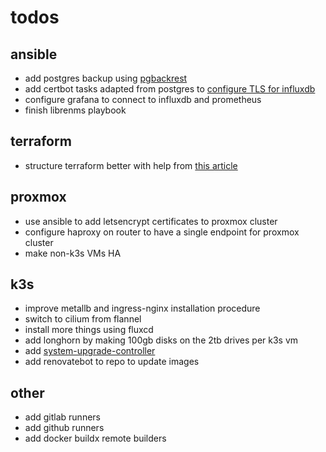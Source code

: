 # todos

## ansible
- add postgres backup using [pgbackrest](https://bun.uptrace.dev/postgres/pgbackrest-s3-backups.html)
- add certbot tasks adapted from postgres to [configure TLS for influxdb](https://docs.influxdata.com/influxdb/v2/admin/security/enable-tls/#configure-influxdb-to-use-tls)
- configure grafana to connect to influxdb and prometheus
- finish librenms playbook

## terraform
- structure terraform better with help from [this article](https://12ft.io/proxy?q=https%3A%2F%2Fmedium.com%2Fcodex%2Fterraform-best-practices-limit-resources-in-your-project-a3f3275f7bbf)

## proxmox
- use ansible to add letsencrypt certificates to proxmox cluster
- configure haproxy on router to have a single endpoint for proxmox cluster
- make non-k3s VMs HA

## k3s
- improve metallb and ingress-nginx installation procedure
- switch to cilium from flannel
- install more things using fluxcd
- add longhorn by making 100gb disks on the 2tb drives per k3s vm
- add [system-upgrade-controller](https://github.com/rancher/system-upgrade-controller)
- add renovatebot to repo to update images

## other
- add gitlab runners
- add github runners
- add docker buildx remote builders
